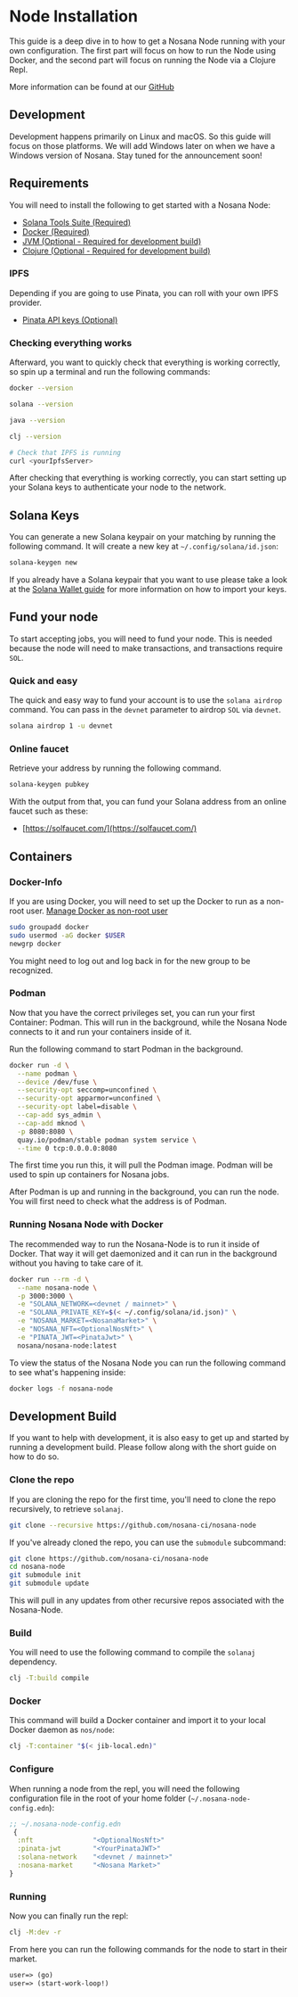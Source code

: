 # Node Installation

This guide is a deep dive in to how to get a Nosana Node running with your own configuration.
The first part will focus on how to run the Node using Docker, and the second part will focus on running the Node via a Clojure Repl.

More information can be found at our [GitHub](https://github.com/nosana-ci/nosana-node)

## Development

Development happens primarily on Linux and macOS. So this guide will focus on those platforms. We will add Windows later on when we have a Windows version of Nosana. Stay tuned for the announcement soon!

## Requirements

You will need to install the following to get started with a Nosana Node:

- [Solana Tools Suite (Required)](https://docs.solana.com/cli/install-solana-cli-tools)
- [Docker (Required)](https://docs.docker.com/desktop/linux/install/)
- [JVM (Optional - Required for development build)](https://openjdk.org/install/)
- [Clojure (Optional - Required for development build)](https://clojure.org/guides/install_clojure)

### IPFS

Depending if you are going to use Pinata, you can roll with your own IPFS provider.
- [Pinata API keys (Optional)](https://docs.pinata.cloud/)

### Checking everything works

Afterward, you want to quickly check that everything is working correctly, so spin up a terminal and run the following commands:

```bash
docker --version

solana --version

java --version

clj --version

# Check that IPFS is running
curl <yourIpfsServer>
```

After checking that everything is working correctly, you can start setting up your Solana keys to authenticate your node to the network.

## Solana Keys

You can generate a new Solana keypair on your matching by running the following command. It will create a new key at `~/.config/solana/id.json`:

```bash
solana-keygen new
```

If you already have a Solana keypair that you want to use please take a look at the [Solana Wallet guide](https://docs.solana.com/wallet-guide/paper-wallet#public-key-derivation) for more information on how to import your keys.

## Fund your node

To start accepting jobs, you will need to fund your node. This is needed because the node will need to make transactions, and transactions require `SOL`.

### Quick and easy

The quick and easy way to fund your account is to use the `solana airdrop` command. You can pass in the `devnet` parameter to airdrop `SOL` via `devnet`.

```bash
solana airdrop 1 -u devnet
```

### Online faucet

Retrieve your address by running the following command.

```bash
solana-keygen pubkey
```

With the output from that, you can fund your Solana address from an online faucet such as these:

- [https://solfaucet.com/](https://solfaucet.com/)

## Containers

### Docker-Info

If you are using Docker, you will need to set up the Docker to run as a non-root user.
[Manage Docker as non-root user](https://docs.docker.com/engine/install/linux-postinstall/)

```bash
sudo groupadd docker
sudo usermod -aG docker $USER
newgrp docker
```
<!-- sudo systemctl restart docker -->
You might need to log out and log back in for the new group to be recognized.

### Podman

Now that you have the correct privileges set, you can run your first Container: Podman. This will run in the background, while the Nosana Node connects to it and run your containers inside of it.

Run the following command to start Podman in the background.

```bash
docker run -d \
  --name podman \
  --device /dev/fuse \
  --security-opt seccomp=unconfined \
  --security-opt apparmor=unconfined \
  --security-opt label=disable \
  --cap-add sys_admin \
  --cap-add mknod \
  -p 8080:8080 \
  quay.io/podman/stable podman system service \
  --time 0 tcp:0.0.0.0:8080
```

The first time you run this, it will pull the Podman image. Podman will be used to spin up containers for Nosana jobs.

After Podman is up and running in the background, you can run the node. You will first need to check what the address is of Podman.

### Running Nosana Node with Docker

The recommended way to run the Nosana-Node is to run it inside of Docker.
That way it will get daemonized and it can run in the background without you having to take care of it.

```bash
docker run --rm -d \
  --name nosana-node \
  -p 3000:3000 \
  -e "SOLANA_NETWORK=<devnet / mainnet>" \
  -e "SOLANA_PRIVATE_KEY=$(< ~/.config/solana/id.json)" \
  -e "NOSANA_MARKET=<NosanaMarket>" \
  -e "NOSANA_NFT=<OptionalNosNft>" \
  -e "PINATA_JWT=<PinataJwt>" \
  nosana/nosana-node:latest
```

To view the status of the Nosana Node you can run the following command to see what's happening inside:

```bash
docker logs -f nosana-node
```

## Development Build

If you want to help with development, it is also easy to get up and started by running a development build. Please follow along with the short guide on how to do so.

### Clone the repo

If you are cloning the repo for the first time, you'll need to clone the repo recursively, to retrieve `solanaj`.

```bash
git clone --recursive https://github.com/nosana-ci/nosana-node
```

If you've already cloned the repo, you can use the `submodule` subcommand:

```bash
git clone https://github.com/nosana-ci/nosana-node
cd nosana-node
git submodule init
git submodule update
```

This will pull in any updates from other recursive repos associated with the Nosana-Node.

### Build

You will need to use the following command to compile the `solanaj` dependency.

```bash
clj -T:build compile
```

### Docker

This command will build a Docker container and import it to your local Docker
daemon as `nos/node`:

```bash
clj -T:container "$(< jib-local.edn)"
```

### Configure

When running a node from the repl, you will need the following configuration file in the root of your home folder (`~/.nosana-node-config.edn`):

```clj
;; ~/.nosana-node-config.edn
 {
  :nft               "<OptionalNosNft>"
  :pinata-jwt        "<YourPinataJWT>"
  :solana-network    "<devnet / mainnet>"
  :nosana-market     "<Nosana Market>"
}

```

### Running

Now you can finally run the repl:

```bash
clj -M:dev -r
```

From here you can run the following commands for the node to start in their market.

```clj
user=> (go)
user=> (start-work-loop!)
```
